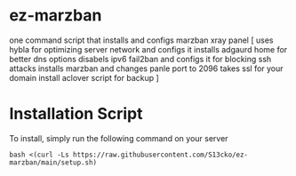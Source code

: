 # ez-marzban
one command script that installs and configs marzban xray panel
[
uses hybla for optimizing server network and configs it
installs adgaurd home for better dns options
disabels ipv6
fail2ban and configs it for blocking ssh attacks
installs marzban and changes panle port to 2096
takes ssl for your domain
install aclover script for backup
]



# Installation Script
To install, simply run the following command on your server
```
bash <(curl -Ls https://raw.githubusercontent.com/S13cko/ez-marzban/main/setup.sh)

```
